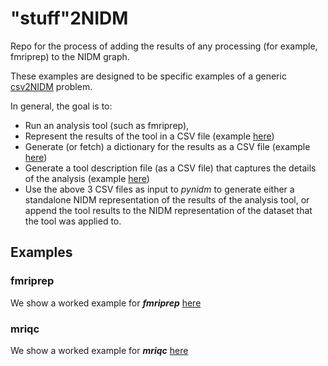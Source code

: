 # "stuff"2NIDM
Repo for the process of adding the results of any processing (for example, fmriprep) to the NIDM graph.

These examples are designed to be specific examples of a generic [csv2NIDM](https://github.com/incf-nidash/PyNIDM?tab=readme-ov-file#csv-file-to-nidm-conversion) problem.

In general, the goal is to:
 
* Run an analysis tool (such as fmriprep),
* Represent the results of the tool in a CSV file (example [here](CSVs/ABIDE_fmriprep_results_v2.csv))
* Generate (or fetch) a dictionary for the results as a CSV file (example [here](CSVs/fmriprep_data_dictionary_v3.csv))
* Generate a tool description file (as a CSV file) that captures the details of the analysis
   (example [here](CSVs/fmriprep_software_metadata.csv))
* Use the above 3 CSV files as input to *pynidm* to generate either a standalone NIDM representation of the results
  of the analysis tool, or append the tool results to the NIDM representation of the dataset that the tool was applied to.

## Examples

### fmriprep
We show a worked example for ***fmriprep*** [here](docs/fmriprep.md)

### mriqc
We show a worked example for ***mriqc*** [here](docs/mriqc.md)



